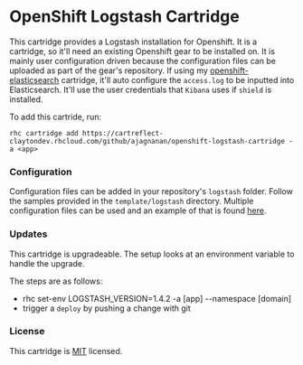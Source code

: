 OpenShift Logstash Cartridge
=================================
This cartridge provides a Logstash installation for Openshift. It is a cartridge, so it'll need an existing Openshift gear to be installed on. It is mainly user configuration driven because the configuration files can be uploaded as part of the gear's repository. If using my [openshift-elasticsearch](https://github.com/ajagnanan/openshift-elasticsearch) cartridge, it'll auto configure the `access.log` to be inputted into Elasticsearch. It'll use the user credentials that `Kibana` uses if `shield` is installed.

To add this cartride, run:

    rhc cartridge add https://cartreflect-claytondev.rhcloud.com/github/ajagnanan/openshift-logstash-cartridge -a <app>

### Configuration

Configuration files can be added in your repository's `logstash` folder. Follow the samples provided in the `template/logstash` directory. Multiple configuration files can be used and an example of that is found [here](http://lookonmyworks.co.uk/2014/04/17/multiple-configuration-files-for-logstash/). 

### Updates

This cartridge is upgradeable. The setup looks at an environment variable to handle the upgrade.

The steps are as follows:

  - rhc set-env LOGSTASH_VERSION=1.4.2 -a [app] --namespace [domain]
  - trigger a `deploy` by pushing a change with git

### License
This cartridge is [MIT](http://opensource.org/licenses/MIT) licensed.
